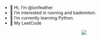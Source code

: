 - 👋 Hi, I’m @ionfeather
- 👀 I’m interested in running and badminton.
- 🌱 I’m currently learning Python.
- 📕 My LeetCode
  <p align="center">
     <img src="https://stats.justsong.cn/api/leetcode?username=ionfeather&cn_username=sleepy-vvozniakhtl">
  </p>
